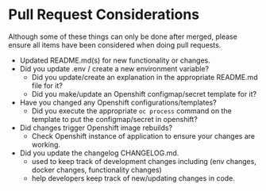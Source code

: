 # Pull Request Considerations

Although some of these things can only be done after merged, please ensure all items have been considered when doing pull requests.

* Updated README.md(s) for new functionality or changes.
* Did you update .env / create a new environment variable?
    * Did you update/create an explanation in the appropriate README.md file for it?
    * Did you make/update an Openshift configmap/secret template for it?
* Have you changed any Openshift configurations/templates?
    * Did you execute the appropriate `oc process` command on the template to put the configmap/secret in openshift?
* Did changes trigger Openshift image rebuilds?
    * Check Openshift instance of application to ensure your changes are working.
* Did you update the changelog CHANGELOG.md. 
    * used to keep track of development changes including (env changes, docker changes, functionality changes)
    * help developers keep track of new/updating changes in code.
